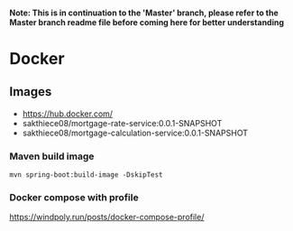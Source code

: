 #### Note: This is in continuation to the 'Master' branch, please refer to the Master branch readme file before coming here for better understanding

# Docker

## Images
- https://hub.docker.com/
- sakthiece08/mortgage-rate-service:0.0.1-SNAPSHOT
- sakthiece08/mortgage-calculation-service:0.0.1-SNAPSHOT

### Maven build image
```
mvn spring-boot:build-image -DskipTest
```
### Docker compose with profile
https://windpoly.run/posts/docker-compose-profile/
